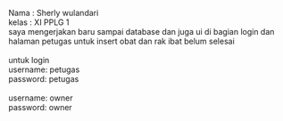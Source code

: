 Nama : Sherly wulandari
<br>
kelas : XI PPLG 1
<br>
saya mengerjakan baru sampai database dan juga ui di bagian login dan halaman petugas untuk insert obat dan rak ibat belum selesai
<br>
<br>
untuk login
<br>
username: petugas
<br>
password: petugas
<br>
<br>
username: owner
<br>
password: owner
